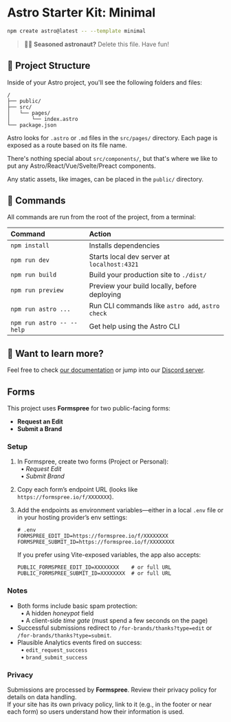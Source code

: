 # Astro Starter Kit: Minimal

```sh
npm create astro@latest -- --template minimal
```

> 🧑‍🚀 **Seasoned astronaut?** Delete this file. Have fun!

## 🚀 Project Structure

Inside of your Astro project, you'll see the following folders and files:

```text
/
├── public/
├── src/
│   └── pages/
│       └── index.astro
└── package.json
```

Astro looks for `.astro` or `.md` files in the `src/pages/` directory. Each page is exposed as a route based on its file name.

There's nothing special about `src/components/`, but that's where we like to put any Astro/React/Vue/Svelte/Preact components.

Any static assets, like images, can be placed in the `public/` directory.

## 🧞 Commands

All commands are run from the root of the project, from a terminal:

| Command                   | Action                                           |
| :------------------------ | :----------------------------------------------- |
| `npm install`             | Installs dependencies                            |
| `npm run dev`             | Starts local dev server at `localhost:4321`      |
| `npm run build`           | Build your production site to `./dist/`          |
| `npm run preview`         | Preview your build locally, before deploying     |
| `npm run astro ...`       | Run CLI commands like `astro add`, `astro check` |
| `npm run astro -- --help` | Get help using the Astro CLI                     |

## 👀 Want to learn more?

Feel free to check [our documentation](https://docs.astro.build) or jump into our [Discord server](https://astro.build/chat).

## Forms

This project uses **Formspree** for two public-facing forms:

* **Request an Edit**  
* **Submit a Brand**

### Setup

1. In Formspree, create two forms (Project or Personal):  
   &nbsp;&nbsp;• *Request Edit*  
   &nbsp;&nbsp;• *Submit Brand*
2. Copy each form’s endpoint URL (looks like `https://formspree.io/f/XXXXXXX`).
3. Add the endpoints as environment variables—either in a local `.env` file or in your hosting provider’s env settings:

   ```env
   # .env
   FORMSPREE_EDIT_ID=https://formspree.io/f/XXXXXXXX
   FORMSPREE_SUBMIT_ID=https://formspree.io/f/XXXXXXXX
   ```

   If you prefer using Vite-exposed variables, the app also accepts:

   ```env
   PUBLIC_FORMSPREE_EDIT_ID=XXXXXXXX    # or full URL
   PUBLIC_FORMSPREE_SUBMIT_ID=XXXXXXXX  # or full URL
   ```

### Notes

* Both forms include basic spam protection:  
  &nbsp;&nbsp;• A hidden *honeypot* field  
  &nbsp;&nbsp;• A client-side *time gate* (must spend a few seconds on the page)
* Successful submissions redirect to `/for-brands/thanks?type=edit` or `/for-brands/thanks?type=submit`.
* Plausible Analytics events fired on success:  
  &nbsp;&nbsp;• `edit_request_success`  
  &nbsp;&nbsp;• `brand_submit_success`

### Privacy

Submissions are processed by **Formspree**. Review their privacy policy for details on data handling.  
If your site has its own privacy policy, link to it (e.g., in the footer or near each form) so users understand how their information is used.
